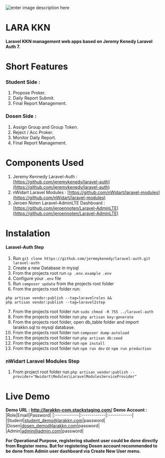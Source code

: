 
![enter image description here](https://raw.githubusercontent.com/rlmyandaa/laravel-auth/master/public/images/ico.jpeg)
# LARA KKN
**Laravel KKN management web apps based on Jeremy Kenedy Laravel Auth 7.**


# Short Features
### Student Side :
1. Propose Proker.
2. Daily Report Submit.
3. Final Report Management.

### Dosen Side :
1. Assign Group and Group Token.
2. Reject / Acc Proker.
3. Monitor Daily Report.
4. Final Report Management.


# Components Used
1. Jeremy Kennedy Laravel-Auth : [https://github.com/jeremykenedy/laravel-auth](https://github.com/jeremykenedy/laravel-auth)
2. nWidart Laravel Modules : [https://github.com/nWidart/laravel-modules](https://github.com/nWidart/laravel-modules)
3. Jeroen Noten Laravel-AdminLTE Dashboard : [https://github.com/jeroennoten/Laravel-AdminLTE](https://github.com/jeroennoten/Laravel-AdminLTE)



# Instalation
#### Laravel-Auth Step
1. Run `git clone https://github.com/jeremykenedy/laravel-auth.git laravel-auth`
2. Create a new Database in mysql
3. From the projects root run `cp .env.example .env`
4. Configure your `.env` file
5. Run `composer update` from the projects root folder
6. From the projects root folder run:
```
php artisan vendor:publish --tag=laravelroles &&
php artisan vendor:publish --tag=laravel2step
```
7. From the projects root folder run `sudo chmod -R 755 ../laravel-auth`
8. From the projects root folder run `php artisan key:generate`
9. From the projects root folder, open db_table folder and import larakkn.sql to mysql database.
10. From the projects root folder run `composer dump-autoload`
11. From the projects root folder run `php artisan db:seed`
12. From the projects root folder run `npm install`
13. From the projects root folder run `npm run dev` or `npm run production`

### nWidart Laravel Modules Step
1. From project root folder run `php artisan vendor:publish --provider="Nwidart\Modules\LaravelModulesServiceProvider"`


# Live Demo
**Demo URL : http://larakkn-com.stackstaging.com/**
**Demo Account :**
|Role|Email|Password|
|:------------|:------------|:------------|
|Student|student_demo@larakkn.com|password|
|Dosen|dosen_demo@larakkn.com|password|
|Admin|admin@admin.com|password|



**For Operational Purpose, registering student user could be done directly from Register menu. But for registering Dosen account recommended to be done from Admin user dashboard via Create New User menu.**


